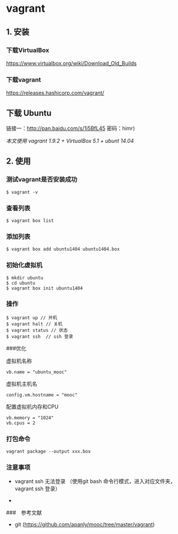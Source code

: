 # vagrant 

## 1. 安装

### 下载VirtualBox
 https://www.virtualbox.org/wiki/Download_Old_Builds
 
### 下载vagrant 
 https://releases.hashicorp.com/vagrant/
 
 ## 下载 Ubuntu
 
 链接一：http://pan.baidu.com/s/1i5BfL45 密码：himr)  
 
*本文使用 vagrant 1.9.2 + VirtualBox 5.1 + ubunt 14.04*

## 2. 使用

### 测试vagrant是否安装成功

    $ vagrant -v
    
### 查看列表
    
    $ vagrant box list
    
### 添加列表
    
    $ vagrant box add ubuntu1404 ubuntu1404.box
    
### 初始化虚拟机
    
    $ mkdir ubuntu
    $ cd ubuntu
    $ vagrant box init ubuntu1404
   
### 操作
    
    $ vagrant up // 开机
    $ vagrant halt // 关机
    $ vagrant status // 状态
    $ vagrant ssh  // ssh 登录
    
###优化

虚拟机名称

    vb.name = "ubuntu_mooc"
虚拟机主机名

    config.vm.hostname = "mooc"
    
配置虚拟机内存和CPU

    vb.memory = "1024"
    vb.cpus = 2
### 打包命令

    vagrant package --output xxx.box    
 
### 注意事项
 
  - vagrant ssh 无法登录  （使用git bash 命令行模式，进入对应文件夹，vagrant ssh 登录）
   
   - 
   
###　参考文献
 
 - git (https://github.com/apanly/mooc/tree/master/vagrant)
